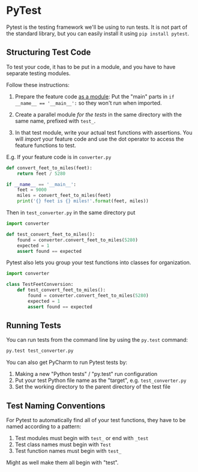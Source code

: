 # PyTest

Pytest is the testing framework we'll be using to run tests.
It is not part of the standard library, but you can easily install it using `pip install pytest`.

## Structuring Test Code

To test your code, it has to be put in a module, and you have to have separate testing modules.

Follow these instructions:

1.  Prepare the feature code [as a module](/notes/py-modules-create.md):
    Put the "main" parts in `if __name__ == '__main__':` so they won't run when imported.

1.  Create a parallel module _for the tests_ in the same directory with the same name, prefixed with `test_`.

1.  In that test module, write your actual test functions with assertions.
You will _import_ your feature code and use the dot operator to access the feature functions to test.

E.g. If your feature code is in `converter.py`

```python
def convert_feet_to_miles(feet):
    return feet / 5280

if __name__ == '__main__':
    feet = 9000
    miles = convert_feet_to_miles(feet)
    print('{} feet is {} miles!'.format(feet, miles))
```

Then in `test_converter.py` in the same directory put

```python
import converter

def test_convert_feet_to_miles():
    found = converter.convert_feet_to_miles(5280)
    expected = 1
    assert found == expected
```

Pytest also lets you group your test functions into classes for organization.

```python
import converter

class TestFeetConversion:
    def test_convert_feet_to_miles():
        found = converter.convert_feet_to_miles(5280)
        expected = 1
        assert found == expected
```

## Running Tests

You can run tests from the command line by using the `py.test` command:

```bash
py.test test_converter.py
```

You can also get PyCharm to run Pytest tests by:

1. Making a new "Python tests" / "py.test" run configuration
1. Put your test Python file name as the "target", e.g. `test_converter.py`
1. Set the working directory to the parent directory of the test file

## Test Naming Conventions

For Pytest to automatically find all of your test functions, they have to be named according to a pattern:

1. Test modules must begin with `test_` or end with `_test`
1. Test class names must begin with `Test`
1. Test function names must begin with `test_`

Might as well make them all begin with "test".
